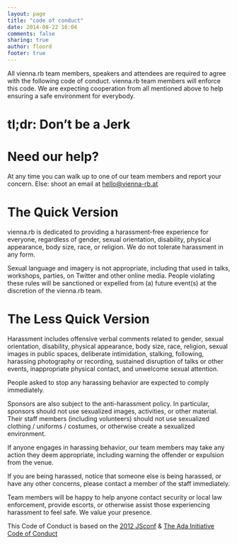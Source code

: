 ```yaml
---
layout: page
title: "code of conduct"
date: 2014-08-22 16:04
comments: false
sharing: true
author: floord
footer: true
---
```




All vienna.rb team members, speakers and attendees are required to agree with the following code of conduct. vienna.rb team members will enforce this code. We are expecting cooperation from all mentioned above to help ensuring a safe environment for everybody.

tl;dr: Don’t be a Jerk
=====

Need our help?
===
At any time you can walk up to one of our team members and report your concern. Else: shoot an email at hello@vienna-rb.at

The Quick Version
===

vienna.rb is dedicated to providing a harassment-free experience for everyone, regardless of gender, sexual orientation, disability, physical appearance, body size, race, or religion. We do not tolerate harassment in any form.

Sexual language and imagery is not appropriate, including that used in talks, workshops, parties, on Twitter and other online media. People violating these rules will be sanctioned or expelled from (a) future event(s) at the discretion of the vienna.rb team.

The Less Quick Version
===
Harassment includes offensive verbal comments related to gender, sexual orientation, disability, physical appearance, body size, race, religion, sexual images in public spaces, deliberate intimidation, stalking, following, harassing photography or recording, sustained disruption of talks or other events, inappropriate physical contact, and unwelcome sexual attention.

People asked to stop any harassing behavior are expected to comply immediately.

Sponsors are also subject to the anti-harassment policy. In particular, sponsors should not use sexualized images, activities, or other material. Their staff members (including volunteers) should not use sexualized clothing / uniforms / costumes, or otherwise create a sexualized environment.

If anyone engages in harassing behavior, our team members may take any action they deem appropriate, including warning the offender or expulsion from the venue.

If you are being harassed, notice that someone else is being harassed, or have any other concerns, please contact a member of the staff immediately.

Team members will be happy to help anyone contact security or local law enforcement, provide escorts, or otherwise assist those experiencing harassment to feel safe. We value your presence.

This Code of Conduct is based on the [2012 JSconf](http://2012.jsconf.us/#/about) & [The Ada Initiative Code of Conduct](http://geekfeminism.wikia.com/wiki/Conference_anti-harassment/Policy)
